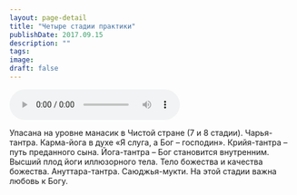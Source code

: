 ```yaml
---
layout: page-detail
title: "Четыре стадии практики"
publishDate: 2017.09.15
description: ""
tags:
image:
draft: false
---
```


<audio title="2017.09.15 - Четыре стадии практики.mp3" src="https://filer-api.advayta.org/v1.0/public/files/74405" controls=""></audio>

 Упасана на уровне манасик в Чистой стране (7 и 8 стадии). Чарья-тантра. Карма-йога в духе «Я слуга, а Бог – господин». Крийя-тантра – путь преданного сына. Йога-тантра – Бог становится внутренним. Высший плод йоги иллюзорного тела. Тело божества и качества божества. Ануттара-тантра. Саюджья-мукти. На этой стадии важна любовь к Богу. 

  
